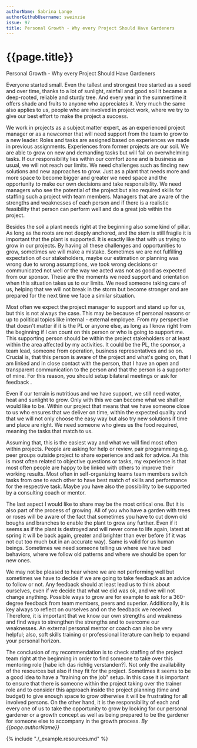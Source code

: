 ```yaml
---
authorName: Sabrina Lange
authorGithubUsername: sweinzie 
issue: 97
title: Personal Growth - Why every Project Should Have Gardeners
---
```

# {{page.title}}

Personal Growth - Why every Project Should Have Gardeners

Everyone started small. Even the tallest and strongest tree started as a seed and over time, thanks to a lot of sunlight, rainfall and good soil it became a deep-rooted, reliable and sturdy tree. And every year in the summertime it offers shade and fruits to anyone who appreciates it.
Very much the same also applies to us, people who are involved in project work, where we try to give our best effort to make the project a success. 

We work in projects as a subject matter expert, as an experienced project manager or as a newcomer that will need support from the team to grow to a new leader. Roles and tasks are assigned based on experiences we made in previous assignments. Experiences from former projects are our soil. We are able to grow on new and demanding tasks but will fail on overwhelming tasks. 
If our responsibility lies within our comfort zone and is business as usual, we will not reach our limits. We need challenges such as finding new solutions and new approaches to grow. Just as a plant that needs more and more space to become bigger and greater we need space and the opportunity to make our own decisions and take responsibility.
We need managers who see the potential of the project but also required skills for staffing such a project with team members. Managers that are aware of the strengths and weaknesses of each person and if there is a realistic feasibility that person can perform well and do a great job within the project.

Besides the soil a plant needs right at the beginning also some kind of pillar. As long as the roots are not deeply anchored, and the stem is still fragile it is important that the plant is supported. It is exactly like that with us trying to grow in our projects. By having all these challenges and opportunities to grow, sometimes we will make a mistake. Sometimes we are not fulfilling expectation of our stakeholders, maybe our estimation or planning was wrong due to wrong assumptions, we took wrong decisions or communicated not well or the way we acted was not as good as expected from our sponsor. These are the moments we need support and orientation when this situation takes us to our limits. We need someone taking care of us, helping that we will not break in the storm but become stronger and are prepared for the next time we face a similar situation.

Most often we expect the project manager to support and stand up for us, but this is not always the case. This may be because of personal reasons or up to political topics like internal - external employee. From my perspective that doesn't matter if it is the PL or anyone else, as long as I know right from the beginning if I can count on this person or who is going to support me. This supporting person should be within the project stakeholders or at least within the area affected by my activities. It could be the PL, the sponsor, a team lead, someone from operation, business representatives and so on. Crucial is, that this person is aware of the project and what's going on, that I am linked and in close contact with the person, that I have an open and transparent communication to the person and that the person is a supporter of mine. For this reason, you should setup bilateral meetings or ask for feedback .

Even if our terrain is nutritious and we have support, we still need water, heat and sunlight to grow. Only with this we can become what we shall or would like to be. Within our project that means that we have someone close to us who ensures that we deliver on time, within the expected quality and that we will not only choose the easy way but also try new solutions if time and place are right. We need someone who gives us the food required, meaning the tasks that match to us.

Assuming that, this is the easiest way and what we will find most often within projects. People are asking for help or review, pair programming e.g. peer groups outside project to share experience and ask for advice. As this is most often related to objective questions or tasks, my experience is that most often people are happy to be linked with others to improve their working results. Most often in self-organizing teams team members switch tasks from one to each other to have best match of skills and performance for the respective task. Maybe you have also the possibility to be supported by a consulting coach or mentor.

The last aspect I would like to share may be the most critical one. But it is also part of the process of growing. All of you who have a garden with trees or roses will be aware of the fact that sometimes you have to cut down old boughs and branches to enable the plant to grow any further. Even if it seems as if the plant is destroyed and will never come to life again, latest at spring it will be back again, greater and brighter than ever before (if it was not cut too much but in an accurate way). Same is valid for us human beings. Sometimes we need someone telling us where we have bad behaviors, where we follow old patterns and where we should be open for new ones.

We may not be pleased to hear where we are not performing well but sometimes we have to decide if we are going to take feedback as an advice to follow or not. Any feedback should at least lead us to think about ourselves, even if we decide that what we did was ok, and we will not change anything. Possible ways to grow are for example to ask for a 360-degree feedback from team members, peers and superior. Additionally, it is key always to reflect on ourselves and on the feedback we received. Therefore, it is important that we know our own strengths and weakness and find ways to strengthen the strengths and to overcome our weaknesses. An external personal mentor or coach can also be very helpful; also, soft skills training or professional literature can help to expand your personal horizon.

The conclusion of my recommendation is to check staffing of the project team right at the beginning in order to find someone to take over this mentoring role [habe ich das richtig verstanden?]. Not only the availability of the resources but also if they fit for the project. Sometimes it seems to be a good idea to have a "training on the job" setup. In this case it is important to ensure that there is someone within the project taking over the trainer role and to consider this approach inside the project planning (time and budget) to give enough space to grow otherwise it will be frustrating for all involved persons. On the other hand, it is the responsibility of each and every one of us to take the opportunity to grow by looking for our personal gardener or a growth concept as well as being prepared to be the gardener for someone else to accompany in the growth process.
*By {{page.authorName}}*

{% include "./_example.resources.md" %}
